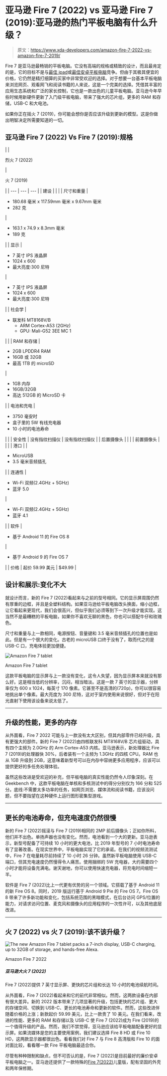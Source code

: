 # 亚马逊 Fire 7 (2022) vs 亚马逊 Fire 7 (2019):亚马逊的热门平板电脑有什么升级？

> 原文：<https://www.xda-developers.com/amazon-fire-7-2022-vs-amazon-fire-7-2019/>

Fire 7 是亚马逊最畅销的平板电脑。它没有高端的规格或精致的设计，而且最肯定的是，它的目标不是与[最佳 ipad](https://www.xda-developers.com/best-ipad/)或[最佳安卓平板电脑](https://www.xda-developers.com/best-android-tablets/)竞争。但由于其极其便宜的价格，它仍然是精打细算的买家中非常受欢迎的选择。对于想要一台基本平板电脑来浏览网页、观看网飞和阅读书籍的人来说，这是一个完美的选择。凭借其丰富的应用生态系统和广泛的家长控制，它也是一款出色的儿童平板电脑。亚马逊今年早些时候用新硬件更新了入门级平板电脑，带来了强大的芯片组，更多的 RAM 和存储，USB-C 和大电池。

如果你正在摇火 7 (2019)，你可能会想你是否应该升级到更新的模型。这是你做出明智决定所需要知道的一切。

## 亚马逊 Fire 7 (2022) Vs Fire 7 (2019):规格

|  | 

烈火 7 (2022)

 | 

火 7 (2019)

 |
| --- | --- | --- |
| 建设 |  |  |
| 尺寸和重量 | 

*   180.68 毫米 x 117.59mm 毫米 x 9.67mm 毫米
*   282 克

 | 

*   163.1 x 74.9 x 8.3mm 毫米
*   189 克

 |
| 显示 | 

*   7 英寸 IPS 液晶屏
*   1024 x 600
*   最大亮度:300 尼特

 | 

*   7 英寸 IPS 液晶屏
*   1024 x 600
*   最大亮度:300 尼特

 |
| 社会学 | 

*   联发科 MT8168V/B
    *   ARM Cortex-A53 (2GHz)
    *   GPU: Mali-G52 3EE MC 1

 |  |
| RAM 和存储 | 

*   2GB LPDDR4 RAM
*   16GB 或 32GB
*   最高 1TB 的 microSD

 | 

*   1GB 内存
*   16GB/32GB
*   高达 512GB 的 MicroSD 卡

 |
| 电池和充电 | 

*   3750 毫安时
*   盒子里的 5W 有线充电器
*   10 小时的电池寿命

 |  |
| 安全性 | 没有指纹扫描仪 | 没有指纹扫描仪 |
| 后置摄像头 |  |  |
| 前置摄像头 |  |  |
| 港口 |  | 

*   MicroUSB
*   3.5 毫米音频插孔

 |
| 连通性 | 

*   Wi-Fi 双频(2.4GHz + 5GHz)
*   蓝牙 5.0

 | 

*   Wi-Fi 双频(2.4GHz + 5GHz)
*   蓝牙 4.1

 |
| 软件 | 

*   基于 Android 11 的 Fire OS 8

 | 

*   基于 Android 9 的 Fire OS 7

 |
| 价格 | 起价 59.99 美元 | $49.99 |

## 设计和展示:变化不大

就设计而言，新的 Fire 7 (2022)看起来与之前的型号相同。它的显示屏周围仍然有厚重的边框，并且是全塑料结构。如果亚马逊给平板电脑改头换面，缩小边框，让它看起来更现代，我们会很高兴，但似乎我们必须等到下一次升级才能实现。这当然不是最糟糕的平板电脑，如果你不喜欢无聊的黑色，你也可以搭配牛仔和玫瑰色。

尺寸和重量与上一款相同，电源按钮、音量键和 3.5 毫米音频插孔的位置也是如此。但是有一个很大的变化。古老的 microUSB 口终于没有了，取而代之的是 USB-C 口，充电体验更加便捷。

 <picture>![Amazon Fire 7 tablet](img/7088457bc3d51a11de242edbec42c3dd.png)</picture> 

Amazon Fire 7 tablet

这款平板电脑的显示屏与上一款没有变化，这令人失望，因为显示屏本来就没有那么好。这是相当低的分辨率，沉闷，相当暗淡。这是一款 7 英寸的显示器，分辨率仅为 600 x 1024，每英寸 170 像素。它甚至不是高清的(720p)，你可以很容易地挑出单个像素。最大亮度为 300 尼特，这对于室内使用来说很好，但对于在阳光直射下使用该设备来说太低了。

* * *

## 升级的性能，更多的内存

从外面看，Fire 7 2022 可能与上一款没有太大区别，但其内部零件已经升级，具有更强大的部件。新的 Fire 7 (2022)由四核联发科 MT8168V/B 芯片组驱动，具有四个主频为 2.0GHz 的 Arm Cortex-A53 内核。亚马逊表示，新处理器比 Fire 7 (2019)的处理器快 30%，后者装有一个主频为 1.3GHz 的四核 CPU。RAM 也从 1GB 升级到 2GB，这意味着新型号可以在内存中容纳更多应用程序，应该可以提供更好的多任务处理体验。

虽然这些改进是受欢迎的补充，但平板电脑的真实性能仍然令人印象深刻。在 Geekbench 中，这款平板电脑在单核和多核测试中的得分分别仅为 166 分和 525 分。底线:不需要太多功率的任务，如网页浏览、媒体流和阅读书籍，应该没问题，但不要指望在这种硬件上运行图形密集型游戏。

* * *

## 更长的电池寿命，但充电速度仍然很慢

新的 Fire 7 (2022)摇滚与 Fire 7 (2019)相同的 2MP 前后摄像头；正如你所料，他们并不出色。单扬声器也没有变化。然而，电池看到一个大的更新。亚马逊表示，新型号配备了可持续 10 小时的更大电池，比 2019 年型号的 7 小时电池寿命有了显著改善。在现实世界中，平板电脑实现了它的承诺。在我们的视频流测试中，Fire 7 在电量耗尽前持续了 10 小时 26 分钟。虽然新平板电脑使用 USB-C 端口，但其充电速度仍然慢得令人痛苦。使用捆绑的 5W 充电器，大约需要四个小时才能将设备充满电。谢天谢地，你可以使用快速充电器，将充电时间缩短一半。

软件是 Fire 7 (2022)比上一代更有优势的另一个领域。它搭载了基于 Android 11 的新 Fire OS 8。同时，2019 版运行基于 Android 9 Pie 的 Fire OS 7。Fire OS 8 带来了许多新功能和变化，包括系统范围的黑暗模式，在后台访问 GPS/位置的能力，对请求访问位置、麦克风和摄像头的应用程序的一次性许可，以及其他底层改进。

* * *

## 火 7 (2022) vs 火 7 (2019):该不该升级？

 <picture>![The new Amazon Fire 7 tablet packs a 7-inch display, USB-C charging, up to 32GB of storage, and hands-free Alexa.](img/e6178d5d96af99b7ebb343a95b4469e0.png)</picture> 

Amazon Fire 7 2022

##### 亚马逊大火 7 (2022)

Fire 7 (2022)提供 7 英寸显示屏、更快的芯片组和长达 10 小时的电池续航时间。

从外面看，Fire 7 (2022)看起来和它的前代非常相似。然而，这两款设备在内部有很大差异。新的 2022 版本带来了几项显著的升级，包括更快的芯片组、更大的存储空间、切换到 USB-C、更长的电池寿命和更新的软件。然而，这些改进伴随着价格的上涨；新款起价 59.99 美元，比上一款贵了 10 美元。在我们看来，改进的性能、更多的 RAM 和存储以及 USB-C 使 Fire 7 (2022)成为 Fire (2019)的一个值得升级的产品。然而，我们不禁觉得，亚马逊应该给平板电脑配备更好的显示屏。如果流媒体是您的主要使用案例，我们建议选择 Fire 8 HD 或 Fire 10 HD，这两款显示器都很出色。看看我们对 Fire 7 与 Fire 8 高清版和 Fire 10 的面对面比较，看看哪一款 Fire 平板电脑最适合你。

尽管有种种限制和缺点，但不可否认的是，Fire 7 (2022)是目前最好的廉价安卓平板电脑之一。亚马逊还提供了一款特殊的[Fire 7(2022)](https://www.xda-developers.com/amazon-fire-7-2022-vs-amazon-fire-7-kids-2022/)儿童版，配有坚固的外壳和两年保修期。